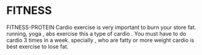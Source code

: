 # FITNESS
FITNESS-PROTEIN
Cardio exercise is very important to burn your store fat.
running, yoga , abs exercise this a type of cardio .
You must have to do cardio 3 times in a week.
specially , who are fatty or more weight cardio is best exercise to lose fat.
